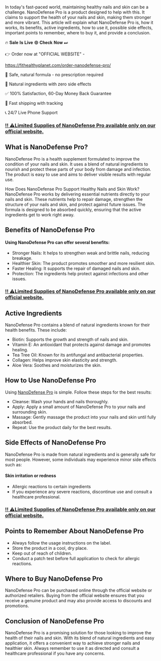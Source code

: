 In today's fast-paced world, maintaining healthy nails and skin can be a challenge. NanoDefense Pro is a product designed to help with this. It claims to support the health of your nails and skin, making them stronger and more vibrant. This article will explain what NanoDefense Pro is, how it works, its benefits, active ingredients, how to use it, possible side effects, important points to remember, where to buy it, and provide a conclusion.

🔥 𝐒𝐚𝐥𝐞 𝐈𝐬 𝐋𝐢𝐯𝐞 🟢 𝐂𝐡𝐞𝐜𝐤 𝐍𝐨𝐰 ⏭

👉 Order now at "OFFICIAL WEBSITE" - 

https://fithealthyplanet.com/order-nanodefense-pro/

🔵 Safe, natural formula - no prescription required

🌿 Natural ingredients with zero side effects

✅ 100% Satisfaction, 60-Day Money Back Guarantee

🚚 Fast shipping with tracking 

📞 24/7 Live Phone Support

### [‼️ ⚠️Limited Supplies of NanoDefense Pro available only on our official website.](https://fithealthyplanet.com/order-nanodefense-pro/)

## What is NanoDefense Pro?

NanoDefense Pro is a health supplement formulated to improve the condition of your nails and skin. It uses a blend of natural ingredients to nourish and protect these parts of your body from damage and infection. The product is easy to use and aims to deliver visible results with regular use.

How Does NanoDefense Pro Support Healthy Nails and Skin Work?
NanoDefense Pro works by delivering essential nutrients directly to your nails and skin. These nutrients help to repair damage, strengthen the structure of your nails and skin, and protect against future issues. The formula is designed to be absorbed quickly, ensuring that the active ingredients get to work right away.

## Benefits of NanoDefense Pro

#### Using NanoDefense Pro can offer several benefits:

- Stronger Nails: It helps to strengthen weak and brittle nails, reducing breakage.
- Healthier Skin: The product promotes smoother and more resilient skin.
- Faster Healing: It supports the repair of damaged nails and skin.
- Protection: The ingredients help protect against infections and other issues.

### [‼️ ⚠️Limited Supplies of NanoDefense Pro available only on our official website.](https://fithealthyplanet.com/order-nanodefense-pro/)

## Active Ingredients

NanoDefense Pro contains a blend of natural ingredients known for their health benefits. These include:

- Biotin: Supports the growth and strength of nails and skin.
- Vitamin E: An antioxidant that protects against damage and promotes healing.
- Tea Tree Oil: Known for its antifungal and antibacterial properties.
- Collagen: Helps improve skin elasticity and strength.
- Aloe Vera: Soothes and moisturizes the skin.

## How to Use NanoDefense Pro

Using [NanoDefense Pro](https://fithealthyplanet.com/order-nanodefense-pro/) is simple. Follow these steps for the best results:

- Cleanse: Wash your hands and nails thoroughly.
- Apply: Apply a small amount of NanoDefense Pro to your nails and surrounding skin.
- Massage: Gently massage the product into your nails and skin until fully absorbed.
- Repeat: Use the product daily for the best results.

## Side Effects of NanoDefense Pro

NanoDefense Pro is made from natural ingredients and is generally safe for most people. However, some individuals may experience minor side effects such as:

#### Skin irritation or redness

- Allergic reactions to certain ingredients
- If you experience any severe reactions, discontinue use and consult a healthcare professional.

### [‼️ ⚠️Limited Supplies of NanoDefense Pro available only on our official website.](https://fithealthyplanet.com/order-nanodefense-pro/)

## Points to Remember About NanoDefense Pro

- Always follow the usage instructions on the label.
- Store the product in a cool, dry place.
- Keep out of reach of children.
- Conduct a patch test before full application to check for allergic reactions.

## Where to Buy NanoDefense Pro

NanoDefense Pro can be purchased online through the official website or authorized retailers. Buying from the official website ensures that you receive a genuine product and may also provide access to discounts and promotions.

## Conclusion of NanoDefense Pro

NanoDefense Pro is a promising solution for those looking to improve the health of their nails and skin. With its blend of natural ingredients and easy application, it offers a convenient way to achieve stronger nails and healthier skin. Always remember to use it as directed and consult a healthcare professional if you have any concerns.
